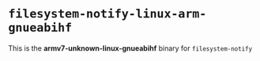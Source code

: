# `filesystem-notify-linux-arm-gnueabihf`

This is the **armv7-unknown-linux-gnueabihf** binary for `filesystem-notify`

